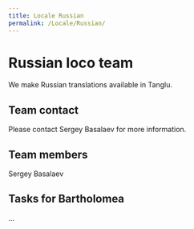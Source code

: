 ```yaml
---
title: Locale Russian
permalink: /Locale/Russian/
---
```


Russian loco team
=================

We make Russian translations available in Tanglu.

Team contact
------------

Please contact Sergey Basalaev <sbasalaev AT gmail DOT com> for more information.

Team members
------------

Sergey Basalaev

Tasks for Bartholomea
---------------------

...
